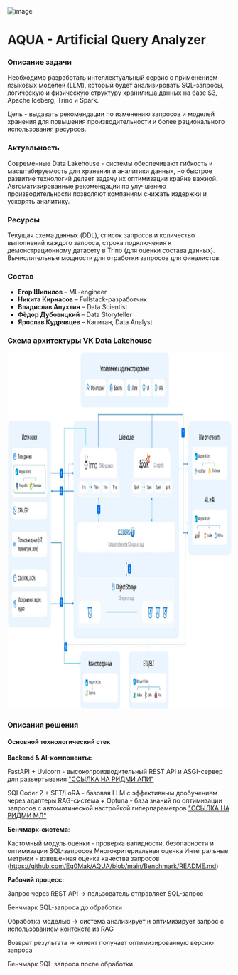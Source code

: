 <img width="1432" height="744" alt="image" src="https://github.com/user-attachments/assets/4bc01477-54ad-48a7-8223-e5b694ce7fe9" />

# AQUA - Artificial Query Analyzer

### Описание задачи
Необходимо разработать интеллектуальный сервис с применением языковых моделей (LLM),
который будет анализировать SQL-запросы, логическую и физическую структуру хранилища
данных на базе S3, Apache Iceberg, Trino и Spark.

Цель - выдавать рекомендации по изменению запросов и моделей хранения для повышения
производительности и более рационального использования ресурсов.
### Актуальность
Современные Data Lakehouse - системы обеспечивают гибкость и масштабируемость для
хранения и аналитики данных, но быстрое развитие технологий делает задачу их
оптимизации крайне важной. Автоматизированные рекомендации по улучшению
производительности позволяют компаниям снижать издержки и ускорять аналитику.

### Ресурсы
Текущая схема данных (DDL), список запросов и количество выполнений каждого запроса,
строка подключения к демонстрационному датасету в Trino (для оценки состава данных).
Вычислительные мощности для отработки запросов для финалистов.

### Состав
* **Егор Шипилов** – ML-engineer
* **Никита Кирнасов** – Fullstack-разработчик
* **Владислав Апухтин** – Data Scientist
* **Фёдор Дубовицкий** – Data Storyteller
* **Ярослав Кудрявцев** – Капитан, Data Analyst

### Схема архитектуры VK Data Lakehouse

<img src="/img/architecture_lakehouse.jpeg" alt="Схема архитектуры VK Data Lakehouse" width="800" height="800">

### Описания решения

#### Основной технологический стек

**Backend & AI-компоненты:**

FastAPI + Uvicorn - высокопроизводительный REST API и ASGI-сервер для развертывания
["ССЫЛКА НА РИДМИ АПИ"](https://github.com/Eg0Mak/AQUA/blob/main/API/README.md)

SQLCoder 2 + SFT/LoRA - базовая LLM с эффективным дообучением через адаптеры
RAG-система + Optuna - база знаний по оптимизации запросов с автоматической настройкой гиперпараметров
["ССЫЛКА НА РИДМИ МЛ"](https://github.com/Eg0Mak/AQUA/blob/main/Machine%20Learning/README.md)

**Бенчмарк-система**:

Кастомный модуль оценки - проверка валидности, безопасности и оптимизации SQL-запросов
Многокритериальная оценка
Интегральные метрики - взвешенная оценка качества запросов
(https://github.com/Eg0Mak/AQUA/blob/main/Benchmark/README.md)

**Рабочий процесс:**

Запрос через REST API → пользователь отправляет SQL-запрос

Бенчмарк SQL-запроса до обработки

Обработка моделью → система анализирует и оптимизирует запрос с использованием контекста из RAG

Возврат результата → клиент получает оптимизированную версию запроса

Бенчмарк SQL-запроса после обработки
